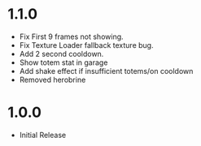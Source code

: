 # 1.1.0
- Fix First 9 frames not showing.
- Fix Texture Loader fallback texture bug.
- Add 2 second cooldown.
- Show totem stat in garage
- Add shake effect if insufficient totems/on cooldown
- Removed herobrine

# 1.0.0
- Initial Release
